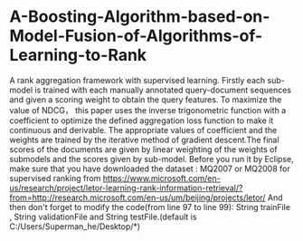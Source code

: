 # A-Boosting-Algorithm-based-on-Model-Fusion-of-Algorithms-of-Learning-to-Rank
A rank aggregation framework with supervised learning. Firstly each sub-model is trained with each manually annotated query-document sequences and given a scoring weight to obtain the query features. To maximize the value of NDCG， this paper uses the inverse trigonometric function with a coefficient to optimize the defined aggregation loss function to make it continuous and derivable. The appropriate values of coefficient and the weights are trained by the iterative method of gradient descent.The final scores of the documents are given by linear weighting of the weights of submodels and the scores given by sub-model. 
Before you run it by Eclipse, make sure that you have downloaded the dataset : MQ2007 or MQ2008 for supervised ranking from
https://www.microsoft.com/en-us/research/project/letor-learning-rank-information-retrieval/?from=http://research.microsoft.com/en-us/um/beijing/projects/letor/
And then don't forget to modify the code(from line 97 to line 99): String trainFile , String validationFile and String testFile.(default is C:/Users/Superman_he/Desktop/*)
